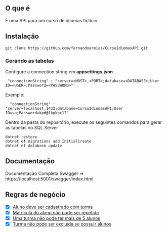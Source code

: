 ## O que é

É uma API para um curso de idiomas fictício.

## Instalação

```
git clone https://github.com/fernandoareias/CursoIdiomasAPI.git
```

### Gerando as tabelas

Configure a connection string em **appsettings.json**

```
 "connectionString" : "server=<HOST>,<PORT>;database=<DATABASE>;User ID=<USER>;Password=<PASSWORD>"
```

Exemplo:

```
  "connectionString" : "server=localhost,1433;database=CursoIdiomasAPI;User ID=sa;Password=kp#@lkpkpç12"
```

Dentro da pasta do repositório, execute os seguintes comandos para gerar as tabelas no SQL Server

```
dotnet restore
dotnet ef migrations add InitialCreate
dotnet ef database update
```

## Documentação

Documentação Completa Swagger => https://localhost:5001/swagger/index.html

## Regras de negócio

- [x] [Aluno deve ser cadastrado com turma](https://github.com/fernandoareias/CursoIdiomasAPI/blob/main/Controllers/AlunosControllers.cs#L70-L110)
- [x] [Matrícula do aluno não pode ser repetida](https://github.com/fernandoareias/CursoIdiomasAPI/blob/main/Models/Matricula.cs#L12-L29)
- [x] [Uma turma não pode ter mais de 5 alunos](https://github.com/fernandoareias/CursoIdiomasAPI/blob/main/Controllers/AlunosControllers.cs#L82-#L87)
- [x] [Turma não pode ser excluída se possuir alunos](https://github.com/fernandoareias/CursoIdiomasAPI/blob/main/Controllers/TurmasController.cs#L97-L103)
